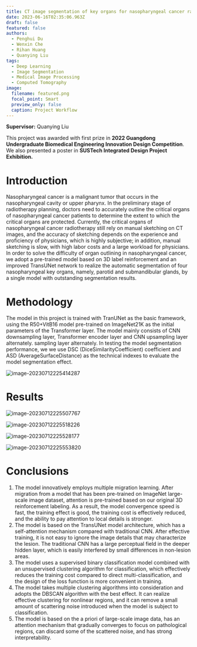```yaml
---
title: CT image segmentation of key organs for nasopharyngeal cancer radiation therapy
date: 2023-06-16T02:35:06.963Z
draft: false
featured: false
authors:
  - Penghui Du
  - Wenxin Che
  - Rihan Huang
  - Quanying Liu
tags:
  - Deep Learning
  - Image Segmentation
  - Medical Image Processing
  - Computed Tomography
image:
  filename: featured.png
  focal_point: Smart
  preview_only: false
  caption: Project Workflow
---
```

**Supervisor:** Quanying Liu

This project was awarded with first prize in **2022 Guangdong Undergraduate Biomedical Engineering Innovation Design Competition**. We also presented a poster in **SUSTech Integrated Design Project Exhibition.**

# Introduction

Nasopharyngeal cancer is a malignant tumor that occurs in the nasopharyngeal cavity or upper pharynx. In the preliminary stage of radiotherapy planning, doctors need to accurately outline the critical organs of nasopharyngeal cancer patients to determine the extent to which the critical organs are protected. Currently, the critical organs of nasopharyngeal cancer radiotherapy still rely on manual sketching on CT images, and the accuracy of sketching depends on the experience and proficiency of physicians, which is highly subjective; in addition, manual sketching is slow, with high labor costs and a large workload for physicians. In order to solve the difficulty of organ outlining in nasopharyngeal cancer, we adopt a pre-trained model based on 3D label reinforcement and an improved TransUNet network to realize the automatic segmentation of four nasopharyngeal key organs, namely, parotid and submandibular glands, by a single model with outstanding segmentation results.

# Methodology

The model in this project is trained with TranUNet as the basic framework, using the R50+VitB16 model pre-trained on ImageNet21K as the initial parameters of the Transformer layer. The model mainly consists of CNN downsampling layer, Transformer encoder layer and CNN upsampling layer alternately. sampling layer alternately. In testing the model segmentation performance, we we use DSC (DiceSimilarityCoefficient) coefficient and ASD (AverageSurfaceDistance) as the technical indexes to evaluate the model segmentation effect.

![image-20230712225414287](C:\Users\maomao\AppData\Roaming\Typora\typora-user-images\image-20230712225414287.png)

# Results

![image-20230712225507767](C:\Users\maomao\AppData\Roaming\Typora\typora-user-images\image-20230712225507767.png)

![image-20230712225518226](C:\Users\maomao\AppData\Roaming\Typora\typora-user-images\image-20230712225518226.png)

![image-20230712225528177](C:\Users\maomao\AppData\Roaming\Typora\typora-user-images\image-20230712225528177.png)

![image-20230712225553820](C:\Users\maomao\AppData\Roaming\Typora\typora-user-images\image-20230712225553820.png)

# Conclusions

1. The model innovatively employs multiple migration learning. After migration from a model that has been pre-trained on ImageNet large-scale image dataset, attention is pre-trained based on our original 3D reinforcement labeling. As a result, the model
   convergence speed is fast, the training effect is good, the training cost is effectively reduced, and the ability to pay attention to local details is stronger.
2. The model is based on the TransUNet model architecture, which has a self-attention mechanism compared with traditional CNN. After effective training, it is not easy to ignore the image details that may characterize the lesion. The traditional CNN has a large perceptual field in the deeper hidden layer, which is easily interfered by small differences in non-lesion areas.
3. The model uses a supervised binary classification model combined with an unsupervised clustering algorithm for classification, which effectively reduces the training cost compared to direct multi-classification, and the design of the loss function is more convenient in training.
4. The model takes multiple clustering algorithms into consideration and adopts the DBSCAN algorithm with the best effect. It can realize effective clustering for nonlinear regions, and it can remove a small amount of scattering noise introduced when the model is subject to classification.
5. The model is based on the a priori of large-scale image data, has an attention mechanism that gradually converges to focus on pathological regions, can discard some of the scattered noise, and has strong interpretability.